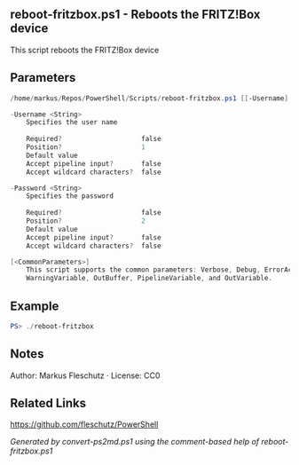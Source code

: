 ## reboot-fritzbox.ps1 - Reboots the FRITZ!Box device

This script reboots the FRITZ!Box device

## Parameters
```powershell
/home/markus/Repos/PowerShell/Scripts/reboot-fritzbox.ps1 [[-Username] <String>] [[-Password] <String>] [<CommonParameters>]

-Username <String>
    Specifies the user name
    
    Required?                    false
    Position?                    1
    Default value                
    Accept pipeline input?       false
    Accept wildcard characters?  false

-Password <String>
    Specifies the password
    
    Required?                    false
    Position?                    2
    Default value                
    Accept pipeline input?       false
    Accept wildcard characters?  false

[<CommonParameters>]
    This script supports the common parameters: Verbose, Debug, ErrorAction, ErrorVariable, WarningAction, 
    WarningVariable, OutBuffer, PipelineVariable, and OutVariable.
```

## Example
```powershell
PS> ./reboot-fritzbox

```

## Notes
Author: Markus Fleschutz · License: CC0

## Related Links
https://github.com/fleschutz/PowerShell

*Generated by convert-ps2md.ps1 using the comment-based help of reboot-fritzbox.ps1*
